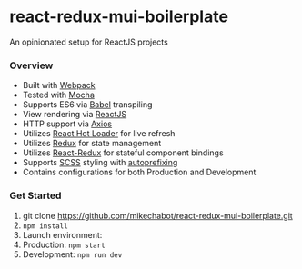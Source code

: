 # react-redux-mui-boilerplate
An opinionated setup for ReactJS projects

### Overview

* Built with [Webpack](https://webpack.github.io/)
* Tested with [Mocha](https://mochajs.org/)
* Supports ES6 via [Babel](https://babeljs.io/) transpiling
* View rendering via [ReactJS](https://facebook.github.io/react/)
* HTTP support via [Axios](https://github.com/mzabriskie/axios)
* Utilizes [React Hot Loader](http://gaearon.github.io/react-hot-loader/) for live refresh
* Utilizes [Redux](http://redux.js.org/index.html) for state management
* Utilizes [React-Redux](https://github.com/reactjs/react-redux) for stateful component bindings
* Supports [SCSS](http://sass-lang.com/) styling with [autoprefixing](https://github.com/postcss/autoprefixer)
* Contains configurations for both Production and Development

### Get Started
1. git clone https://github.com/mikechabot/react-redux-mui-boilerplate.git
2. `npm install`
3. Launch environment:
  1.  Production: `npm start`
  2.  Development: `npm run dev`
